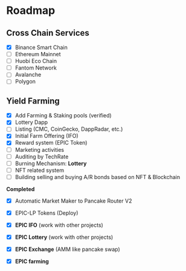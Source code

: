 # Roadmap

## **Cross Chain Services**

* [x] Binance Smart Chain
* [ ] Ethereum Mainnet
* [ ] Huobi Eco Chain
* [ ] Fantom Network
* [ ] Avalanche
* [ ] Polygon 

## **Yield Farming**

* [x] Add Farming & Staking pools (verified)
* [x] Lottery Dapp 
* [ ] Listing (CMC, CoinGecko, DappRadar, etc.)
* [x] Initial Farm Offering (IFO)
* [x] Reward system (EPIC Token)
* [ ] Marketing activities
* [ ] Auditing by TechRate
* [ ] Burning Mechanism: **Lottery**
* [ ] NFT related system
* [ ] Building selling and buying A/R bonds based on NFT & Blockchain

**Completed**

* [x] Automatic Market Maker to Pancake Router V2
* [x] EPIC-LP Tokens (Deploy)
* [x] **EPIC IFO** \(work with other projects\)
* [x] **EPIC Lottery** \(work with other projects\)
* [x] **EPIC Exchange** \(AMM like pancake swap\)
* [x] **EPIC farming**




